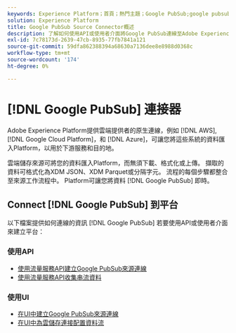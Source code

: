 ```yaml
---
keywords: Experience Platform；首頁；熱門主題；Google PubSub;google pubsub
solution: Experience Platform
title: Google PubSub Source Connector概述
description: 了解如何使用API或使用者介面將Google PubSub連線至Adobe Experience Platform。
exl-id: 7c78173d-2639-47cb-8935-77fb7841a121
source-git-commit: 59dfa862388394a68630a7136dee8e8988d0368c
workflow-type: tm+mt
source-wordcount: '174'
ht-degree: 0%

---
```


# [!DNL Google PubSub] 連接器

Adobe Experience Platform提供雲端提供者的原生連線，例如 [!DNL AWS], [!DNL Google Cloud Platform]，和 [!DNL Azure]，可讓您將這些系統的資料匯入Platform，以用於下游服務和目的地。

雲端儲存來源可將您的資料匯入Platform，而無須下載、格式化或上傳。 擷取的資料可格式化為XDM JSON、XDM Parquet或分隔字元。 流程的每個步驟都整合至來源工作流程中。 Platform可讓您將資料 [!DNL Google PubSub] 即時。

## Connect [!DNL Google PubSub] 到平台

以下檔案提供如何連線的資訊 [!DNL Google PubSub] 若要使用API或使用者介面來建立平台：

### 使用API

- [使用流量服務API建立Google PubSub來源連線](../../tutorials/api/create/cloud-storage/google-pubsub.md)
- [使用流量服務API收集串流資料](../../tutorials/api/collect/streaming.md)

### 使用UI

- [在UI中建立Google PubSub來源連線](../../tutorials/ui/create/cloud-storage/google-pubsub.md)
- [在UI中為雲儲存連接配置資料流](../../tutorials/ui/dataflow/streaming/cloud-storage-streaming.md)
